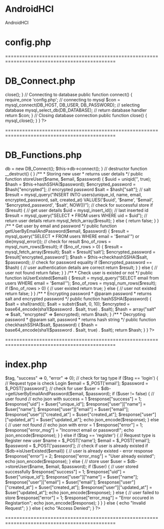 AndroidHCI
==========

AndroidHCI

config.php
=============================================================================================
<?php
/**
 * Database config variables
 */
define("DB_HOST", "localhost");
define("DB_USER", "root");
define("DB_PASSWORD", "");
define("DB_DATABASE", "android_api");
?>

=============================================================================================


DB_Connect.php
=============================================================================================
<?php
 
class DB_Connect {
 
    // constructor
    function __construct() {
         
    }
 
    // destructor
    function __destruct() {
        // $this->close();
    }
 
    // Connecting to database
    public function connect() {
        require_once 'config.php';
        // connecting to mysql
        $con = mysql_connect(DB_HOST, DB_USER, DB_PASSWORD);
        // selecting database
        mysql_select_db(DB_DATABASE);
 
        // return database handler
        return $con;
    }
 
    // Closing database connection
    public function close() {
        mysql_close();
    }
 
}
 
?>
=============================================================================================

DB_Functions.php
=============================================================================================
<?php
 
class DB_Functions {
 
    private $db;
 
    //put your code here
    // constructor
    function __construct() {
        require_once 'DB_Connect.php';
        // connecting to database
        $this->db = new DB_Connect();
        $this->db->connect();
    }
 
    // destructor
    function __destruct() {
         
    }
 
    /**
     * Storing new user
     * returns user details
     */
    public function storeUser($name, $email, $password) {
        $uuid = uniqid('', true);
        $hash = $this->hashSSHA($password);
        $encrypted_password = $hash["encrypted"]; // encrypted password
        $salt = $hash["salt"]; // salt
        $result = mysql_query("INSERT INTO users(unique_id, name, email, encrypted_password, salt, created_at) VALUES('$uuid', '$name', '$email', '$encrypted_password', '$salt', NOW())");
        // check for successful store
        if ($result) {
            // get user details
            $uid = mysql_insert_id(); // last inserted id
            $result = mysql_query("SELECT * FROM users WHERE uid = $uid");
            // return user details
            return mysql_fetch_array($result);
        } else {
            return false;
        }
    }
 
    /**
     * Get user by email and password
     */
    public function getUserByEmailAndPassword($email, $password) {
        $result = mysql_query("SELECT * FROM users WHERE email = '$email'") or die(mysql_error());
        // check for result
        $no_of_rows = mysql_num_rows($result);
        if ($no_of_rows > 0) {
            $result = mysql_fetch_array($result);
            $salt = $result['salt'];
            $encrypted_password = $result['encrypted_password'];
            $hash = $this->checkhashSSHA($salt, $password);
            // check for password equality
            if ($encrypted_password == $hash) {
                // user authentication details are correct
                return $result;
            }
        } else {
            // user not found
            return false;
        }
    }
 
    /**
     * Check user is existed or not
     */
    public function isUserExisted($email) {
        $result = mysql_query("SELECT email from users WHERE email = '$email'");
        $no_of_rows = mysql_num_rows($result);
        if ($no_of_rows > 0) {
            // user existed
            return true;
        } else {
            // user not existed
            return false;
        }
    }
 
    /**
     * Encrypting password
     * @param password
     * returns salt and encrypted password
     */
    public function hashSSHA($password) {
 
        $salt = sha1(rand());
        $salt = substr($salt, 0, 10);
        $encrypted = base64_encode(sha1($password . $salt, true) . $salt);
        $hash = array("salt" => $salt, "encrypted" => $encrypted);
        return $hash;
    }
 
    /**
     * Decrypting password
     * @param salt, password
     * returns hash string
     */
    public function checkhashSSHA($salt, $password) {
 
        $hash = base64_encode(sha1($password . $salt, true) . $salt);
 
        return $hash;
    }
 
}
 
?>
=============================================================================================


index.php
=============================================================================================
<?php
/**
 * File to handle all API requests
 * Accepts GET and POST
 *
 * Each request will be identified by TAG
 * Response will be JSON data
 
  /**
 * check for POST request
 */
if (isset($_POST['tag']) && $_POST['tag'] != '') {
    // get tag
    $tag = $_POST['tag'];
 
    // include db handler
    require_once 'include/DB_Functions.php';
    $db = new DB_Functions();
 
    // response Array
    $response = array("tag" => $tag, "success" => 0, "error" => 0);
 
    // check for tag type
    if ($tag == 'login') {
        // Request type is check Login
        $email = $_POST['email'];
        $password = $_POST['password'];
 
        // check for user
        $user = $db->getUserByEmailAndPassword($email, $password);
        if ($user != false) {
            // user found
            // echo json with success = 1
            $response["success"] = 1;
            $response["uid"] = $user["unique_id"];
            $response["user"]["name"] = $user["name"];
            $response["user"]["email"] = $user["email"];
            $response["user"]["created_at"] = $user["created_at"];
            $response["user"]["updated_at"] = $user["updated_at"];
            echo json_encode($response);
        } else {
            // user not found
            // echo json with error = 1
            $response["error"] = 1;
            $response["error_msg"] = "Incorrect email or password!";
            echo json_encode($response);
        }
    } else if ($tag == 'register') {
        // Request type is Register new user
        $name = $_POST['name'];
        $email = $_POST['email'];
        $password = $_POST['password'];
 
        // check if user is already existed
        if ($db->isUserExisted($email)) {
            // user is already existed - error response
            $response["error"] = 2;
            $response["error_msg"] = "User already existed";
            echo json_encode($response);
        } else {
            // store user
            $user = $db->storeUser($name, $email, $password);
            if ($user) {
                // user stored successfully
                $response["success"] = 1;
                $response["uid"] = $user["unique_id"];
                $response["user"]["name"] = $user["name"];
                $response["user"]["email"] = $user["email"];
                $response["user"]["created_at"] = $user["created_at"];
                $response["user"]["updated_at"] = $user["updated_at"];
                echo json_encode($response);
            } else {
                // user failed to store
                $response["error"] = 1;
                $response["error_msg"] = "Error occured in Registartion";
                echo json_encode($response);
            }
        }
    } else {
        echo "Invalid Request";
    }
} else {
    echo "Access Denied";
}
?>
=============================================================================================
